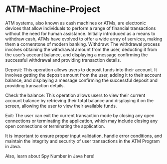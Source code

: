 # ATM-Machine-Project
ATM systems, also known as cash machines or ATMs, are electronic devices that allow individuals to perform a range of financial transactions without the need for human assistance. Initially introduced as a means to withdraw cash, ATMs have evolved to offer a wide array of services, making them a cornerstone of modern banking. Withdraw: The withdrawal process involves obtaining the withdrawal amount from the user, deducting it from the user’s account balance, and displaying a message confirming the successful withdrawal and providing transaction details.

Deposit: This operation allows users to deposit funds into their account. It involves getting the deposit amount from the user, adding it to their account balance, and displaying a message confirming the successful deposit and providing transaction details.

Check the balance: This operation allows users to view their current account balance by retrieving their total balance and displaying it on the screen, allowing the user to view their available funds.

Exit: The user can exit the current transaction mode by closing any open connections or terminating the application, which may include closing any open connections or terminating the application.

It is important to ensure proper input validation, handle error conditions, and maintain the integrity and security of user transactions in the ATM Program in Java.

Also, learn about Spy Number in Java here!
